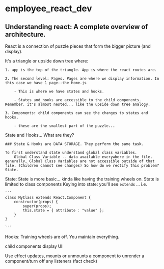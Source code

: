 # employee_react_dev


## Understanding react: A complete overview of architecture.

React is a connection of puzzle pieces that form the bigger picture (and display).

It's a triangle or upside down tree where:

    1. app is the top of the triangle. App is where the react routes are.

    2. The second level: Pages. Pages are where we display information. In this case we have 1 page--the Home.js

        - This is where we have states and hooks.

        - States and hooks are accessible to the child components. Remember, it's almost nested... like the upside down tree analogy.

    3. Components: child components can see the changes to states and hooks. 

        - these are the smallest part of the puzzle...

State and Hooks... What are they?

    ### State & Hooks are DATA STORAGE. They perform the same task.
    
    To first understand state understand global class variables.
        Global Class Variable -- data available everywhere in the file. generally, Global Class Variables are not accessible outside of that file. (Children cannot see changes) So how do we rectify this problem? State.

State: State is more basic... kinda like having the training wheels on. State is limited to class components
    Keying into state: you'll see `extends` ... i.e. 
    
    ```
    class MyClass extends React.Component {
        constructor(props) {
            super(props);
            this.state = { attribute : "value" };
        }
    }

    ```

Hooks: Training wheels are off. You maintain everything.

    






child components display UI

Use effect updates, mounts or unmounts a component to unrender a component/turn off any listeners (fact check)

